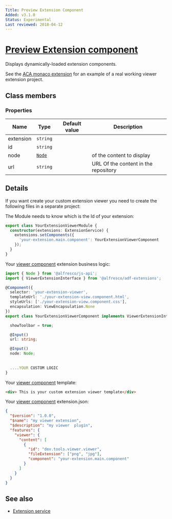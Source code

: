 ```yaml
---
Title: Preview Extension Component
Added: v3.1.0
Status: Experimental
Last reviewed: 2018-04-12
---
```


# [Preview Extension component](../../../lib/extensions/src/lib/components/viewer/preview-extension.component.ts "Defined in preview-extension.component.ts")

Displays dynamically-loaded extension components.

See the [ACA monaco extension](https://github.com/eromano/aca-monaco-extension) for
an example of a real working viewer extension project.

## Class members

### Properties

| Name | Type | Default value | Description |
| ---- | ---- | ------------- | ----------- |
| extension | `string` |  |  |
| id | `string` |  |  |
| node | [`Node`](https://github.com/Alfresco/alfresco-js-api/blob/development/src/api/content-rest-api/docs/Node.md) |  | of the content to display |
| url | `string` |  | URL Of the content in the repository |

## Details

If you want create your custom extension viewer you need to create the following files in a separate project:

The Module needs to know which is the Id of your extension:

```ts
export class YourExtensionViewerModule {
  constructor(extensions: ExtensionService) {
    extensions.setComponents({
      'your-extension.main.component': YourExtensionViewerComponent
    });
  }
}
```

Your [viewer component](../../core/components/viewer.component.md) extension business logic:

```ts
import { Node } from '@alfresco/js-api';
import { ViewerExtensionInterface } from '@alfresco/adf-extensions';

@Component({
  selector: 'your-extension-viewer',
  templateUrl: './your-extension-view.component.html',
  styleUrls: ['./your-extension-view.component.css'],
  encapsulation: ViewEncapsulation.None
})
export class YourExtensionViewerComponent implements ViewerExtensionInterface {

  showToolbar = true;

  @Input()
  url: string;

  @Input()
  node: Node;
  
  
  ....YOUR CUSTOM LOGIC
}
```

Your [viewer component](../../core/components/viewer.component.md) template:

```HTML
<div> This is your custom extension viewer template</div>
```

Your [viewer component](../../core/components/viewer.component.md) extension.json:

```JSON
{
  "$version": "1.0.0",
  "$name": "my viewer extension",
  "$description": "my viewer  plugin",
  "features": {
    "viewer": {
      "content": [
        {
          "id": "dev.tools.viewer.viewer",
          "fileExtension": ["png", "jpg"],
          "component": "your-extension.main.component"
        }
      ]
    }
  }
}
```

## See also

-   [Extension service](../services/extension.service.md)

